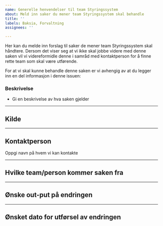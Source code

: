 ```yaml
---
name: Generelle henvendelser til team Styringssystem
about: Meld inn saker du mener team Styringssystem skal behandle
title: ''
labels: Baksia, Forvaltning
assignees: ''

---
```


Her kan du melde inn forslag til saker de mener team Styringssystem skal håndtere. Dersom det viser seg at vi ikke skal jobbe videre med denne saken vil vi videreformidle denne i samråd med kontaktperson for å finne rette team som skal være utførende.

For at vi skal kunne behandle denne saken er vi avhengig av at du legger inn en del informasjon i denne issuen:

### Beskrivelse
- Gi en beskrivelse av hva saken gjelder

_______________________________________________________________________________________________________________

## Kilde
_______________________________________________________________________________________________________________

## Kontaktperson
Oppgi navn på hvem vi kan kontakte
_______________________________________________________________________________________________________________

## Hvilke team/person kommer saken fra
_______________________________________________________________________________________________________________

## Ønske out-put på endringen
_______________________________________________________________________________________________________________

## Ønsket dato for utførsel av endringen
